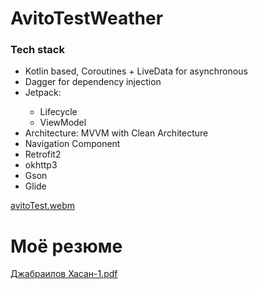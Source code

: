 # AvitoTestWeather
<h3>Tech stack</h3>
<ul>
<li>Kotlin based, Coroutines + LiveData for asynchronous</li>
<li>Dagger for dependency injection</li>

<li>Jetpack: </li>
  <ul>
  <li>Lifecycle</li>
  <li>ViewModel</li>
  </ul>
<li>Architecture: MVVM with Clean Architecture</li>
<li>Navigation Component</li>
<li>Retrofit2</li>
<li>okhttp3</li>
<li>Gson</li>
<li>Glide</li>
</ul>

[avitoTest.webm](https://user-images.githubusercontent.com/51163032/200999646-8a01895a-45ca-4ef3-932d-751bc378aef5.webm)




<H1>Моё резюме</H1>

[Джабраилов Хасан-1.pdf](https://github.com/HasanDzhabailov/AvitoTestWeather/files/9977255/-1.pdf)

